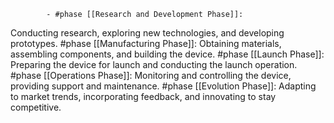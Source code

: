 			- #phase [[Research and Development Phase]]:
  Conducting research, exploring new technologies, and developing prototypes.
			 #phase [[Manufacturing Phase]]:
  Obtaining materials, assembling components, and building the device.
			 #phase [[Launch Phase]]:
  Preparing the device for launch and conducting the launch operation.
			 #phase [[Operations Phase]]:
  Monitoring and controlling the device, providing support and maintenance.
			 #phase [[Evolution Phase]]:
  Adapting to market trends, incorporating feedback, and innovating to stay competitive.



